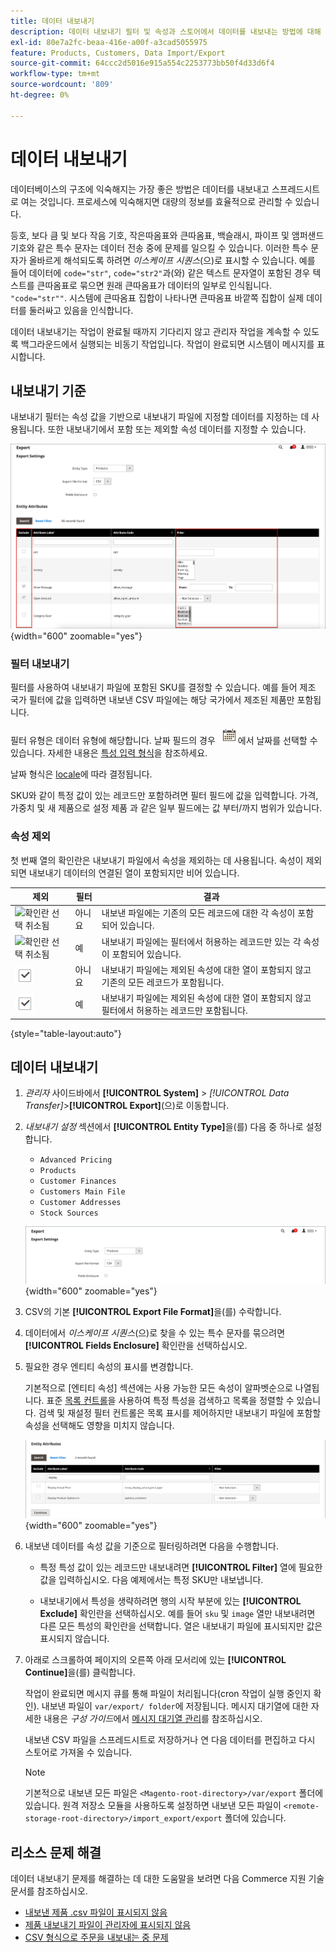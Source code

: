 ```yaml
---
title: 데이터 내보내기
description: 데이터 내보내기 필터 및 속성과 스토어에서 데이터를 내보내는 방법에 대해 알아봅니다.
exl-id: 80e7a2fc-beaa-416e-a00f-a3cad5055975
feature: Products, Customers, Data Import/Export
source-git-commit: 64ccc2d5016e915a554c2253773bb50f4d33d6f4
workflow-type: tm+mt
source-wordcount: '809'
ht-degree: 0%

---
```


# 데이터 내보내기

데이터베이스의 구조에 익숙해지는 가장 좋은 방법은 데이터를 내보내고 스프레드시트로 여는 것입니다. 프로세스에 익숙해지면 대량의 정보를 효율적으로 관리할 수 있습니다.

등호, 보다 큼 및 보다 작음 기호, 작은따옴표와 큰따옴표, 백슬래시, 파이프 및 앰퍼샌드 기호와 같은 특수 문자는 데이터 전송 중에 문제를 일으킬 수 있습니다. 이러한 특수 문자가 올바르게 해석되도록 하려면 _이스케이프 시퀀스_(으)로 표시할 수 있습니다. 예를 들어 데이터에 `code="str"`, `code="str2"`과(와) 같은 텍스트 문자열이 포함된 경우 텍스트를 큰따옴표로 묶으면 원래 큰따옴표가 데이터의 일부로 인식됩니다. `"code="str""`. 시스템에 큰따옴표 집합이 나타나면 큰따옴표 바깥쪽 집합이 실제 데이터를 둘러싸고 있음을 인식합니다.

데이터 내보내기는 작업이 완료될 때까지 기다리지 않고 관리자 작업을 계속할 수 있도록 백그라운드에서 실행되는 비동기 작업입니다. 작업이 완료되면 시스템이 메시지를 표시합니다.

## 내보내기 기준

내보내기 필터는 속성 값을 기반으로 내보내기 파일에 지정할 데이터를 지정하는 데 사용됩니다. 또한 내보내기에서 포함 또는 제외할 속성 데이터를 지정할 수 있습니다.

![데이터 내보내기 기준](./assets/data-export-entity-attributes-exclude.png){width="600" zoomable="yes"}

### 필터 내보내기

필터를 사용하여 내보내기 파일에 포함된 SKU를 결정할 수 있습니다. 예를 들어 제조 국가 필터에 값을 입력하면 내보낸 CSV 파일에는 해당 국가에서 제조된 제품만 포함됩니다.

필터 유형은 데이터 유형에 해당합니다. 날짜 필드의 경우 ![달력 아이콘](../assets/icon-calendar.png)에서 날짜를 선택할 수 있습니다. 자세한 내용은 [특성 입력 형식](../catalog/attributes-input-types.md)을 참조하세요.

날짜 형식은 [locale](../getting-started/store-details.md#locale-options)에 따라 결정됩니다.

SKU와 같이 특정 값이 있는 레코드만 포함하려면 필터 필드에 값을 입력합니다. 가격, 가중치 및 새 제품으로 설정 제품 과 같은 일부 필드에는 값 부터/까지 범위가 있습니다.

### 속성 제외

첫 번째 열의 확인란은 내보내기 파일에서 속성을 제외하는 데 사용됩니다. 속성이 제외되면 내보내기 데이터의 연결된 열이 포함되지만 비어 있습니다.

| 제외 | 필터 | 결과 |
|--- |--- |--- |
| ![확인란 선택 취소됨](../assets/checkbox-clear.png) | 아니요 | 내보낸 파일에는 기존의 모든 레코드에 대한 각 속성이 포함되어 있습니다. |
| ![확인란 선택 취소됨](../assets/checkbox-clear.png) | 예 | 내보내기 파일에는 필터에서 허용하는 레코드만 있는 각 속성이 포함되어 있습니다. |
| ![선택한 확인란](../assets/checkbox-selected.png) | 아니요 | 내보내기 파일에는 제외된 속성에 대한 열이 포함되지 않고 기존의 모든 레코드가 포함됩니다. |
| ![선택한 확인란](../assets/checkbox-selected.png) | 예 | 내보내기 파일에는 제외된 속성에 대한 열이 포함되지 않고 필터에서 허용하는 레코드만 포함됩니다. |

{style="table-layout:auto"}

## 데이터 내보내기

1. _관리자_ 사이드바에서 **[!UICONTROL System]** > _[!UICONTROL Data Transfer]_>**[!UICONTROL Export]**(으)로 이동합니다.

1. _내보내기 설정_ 섹션에서 **[!UICONTROL Entity Type]**&#x200B;을(를) 다음 중 하나로 설정합니다.

   - `Advanced Pricing`
   - `Products`
   - `Customer Finances`
   - `Customers Main File`
   - `Customer Addresses`
   - `Stock Sources`

   ![데이터 내보내기 설정](./assets/data-export-settings.png){width="600" zoomable="yes"}

1. CSV의 기본 **[!UICONTROL Export File Format]**&#x200B;을(를) 수락합니다.

1. 데이터에서 _이스케이프 시퀀스_(으)로 찾을 수 있는 특수 문자를 묶으려면 **[!UICONTROL Fields Enclosure]** 확인란을 선택하십시오.

1. 필요한 경우 엔티티 속성의 표시를 변경합니다.

   기본적으로 [엔티티 속성] 섹션에는 사용 가능한 모든 속성이 알파벳순으로 나열됩니다. 표준 [목록 컨트롤](../getting-started/admin-grid-controls.md)을 사용하여 특정 특성을 검색하고 목록을 정렬할 수 있습니다. 검색 및 재설정 필터 컨트롤은 목록 표시를 제어하지만 내보내기 파일에 포함할 속성을 선택해도 영향을 미치지 않습니다.

   ![필터링된 엔터티 특성 데이터 내보내기](./assets/data-export-filter-entity-attributes.png){width="600" zoomable="yes"}

1. 내보낸 데이터를 속성 값을 기준으로 필터링하려면 다음을 수행합니다.

   - 특정 특성 값이 있는 레코드만 내보내려면 **[!UICONTROL Filter]** 열에 필요한 값을 입력하십시오. 다음 예제에서는 특정 SKU만 내보냅니다.

   - 내보내기에서 특성을 생략하려면 행의 시작 부분에 있는 **[!UICONTROL Exclude]** 확인란을 선택하십시오. 예를 들어 `sku` 및 `image` 열만 내보내려면 다른 모든 특성의 확인란을 선택합니다. 열은 내보내기 파일에 표시되지만 값은 표시되지 않습니다.

1. 아래로 스크롤하여 페이지의 오른쪽 아래 모서리에 있는 **[!UICONTROL Continue]**&#x200B;을(를) 클릭합니다.

   작업이 완료되면 메시지 큐를 통해 파일이 처리됩니다(cron 작업이 실행 중인지 확인). 내보낸 파일이 `var/export/ folder`에 저장됩니다. 메시지 대기열에 대한 자세한 내용은 _구성 가이드_&#x200B;에서 [메시지 대기열 관리](https://experienceleague.adobe.com/docs/commerce-operations/configuration-guide/message-queues/manage-message-queues.html)를 참조하십시오.

   내보낸 CSV 파일을 스프레드시트로 저장하거나 연 다음 데이터를 편집하고 다시 스토어로 가져올 수 있습니다.

   >[!NOTE]
   >
   >기본적으로 내보낸 모든 파일은 `<Magento-root-directory>/var/export` 폴더에 있습니다. 원격 저장소 모듈을 사용하도록 설정하면 내보낸 모든 파일이 `<remote-storage-root-directory>/import_export/export` 폴더에 있습니다.

## 리소스 문제 해결

데이터 내보내기 문제를 해결하는 데 대한 도움말을 보려면 다음 Commerce 지원 기술 문서를 참조하십시오.

- [내보낸 제품 .csv 파일이 표시되지 않음](https://experienceleague.adobe.com/docs/commerce-knowledge-base/kb/troubleshooting/miscellaneous/exported-products-.csv-file-does-not-appear.html)
- [제품 내보내기 파일이 관리자에 표시되지 않음](https://experienceleague.adobe.com/docs/commerce-knowledge-base/kb/support-tools/patches/v1-0-9/mdva-31168-magento-patch-product-export-file-does-not-show-in-admin.html)
- [CSV 형식으로 주문을 내보내는 중 문제](https://experienceleague.adobe.com/docs/commerce-knowledge-base/kb/support-tools/patches/v1-0-8/mdva-31242-magento-patch-issue-in-exporting-orders-in-csv-format.html)
